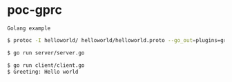 # poc-gprc

`Golang example`

```sh
$ protoc -I helloworld/ helloworld/helloworld.proto --go_out=plugins=grpc:helloworld
```

```sh
$ go run server/server.go
```

```sh
$ go run client/client.go
$ Greeting: Hello world
```